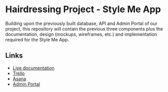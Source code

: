 # Hairdressing Project - Style Me App

Building upon the previously built database, API and Admin Portal of our project, this repository will contain the previous three components plus the documentation, design (mockups, wireframes, etc.) and implementation required for the Style Me App. 

## Links
- [Live documentation](https://hairdressingproject.github.io/styleme/ "Documentation")
- [Trello](https://trello.com/b/oVGT3m0P "Trello board")
- [Asana](https://app.asana.com/0/1187175073096657/board "Asana board")
- [Admin Portal](https://styleme.best "Admin Portal")
